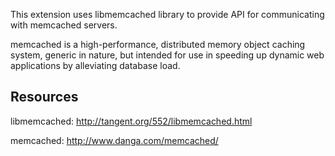 This extension uses libmemcached library to provide API for communicating with
memcached servers.

memcached is a high-performance, distributed memory object caching system,
generic in nature, but intended for use in speeding up dynamic web applications
by alleviating database load.

Resources
---------
 libmemcached:
   http://tangent.org/552/libmemcached.html

 memcached:
   http://www.danga.com/memcached/
